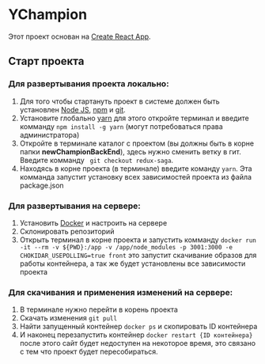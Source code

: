 # YChampion

Этот проект основан на [Create React App](https://github.com/facebook/create-react-app).

## Старт проекта

### Для развертывания проекта локально:

1. Для того чтобы стартануть проект в системе должен быть установлен [Node JS](https://nodejs.org/en/), [npm](https://www.npmjs.com/) и [git](https://git-scm.com/).
2. Установите глобально [yarn](https://yarnpkg.com/) для этого откройте терминал и введите комманду `npm install -g yarn` (могут потребоваться права администратора)
3. Откройте в терминале каталог с проектом (вы должны быть в корне папки **newChampionBackEnd**), здесь нужно сменить ветку в гит. Введите комманду ` git checkout redux-saga`.
4. Находясь в корне проекта (в терминале) введите команду `yarn`. Эта комманда запустит установку всех зависимостей проекта из файла package.json

### Для развертывания на сервере:

1. Установить [Docker](https://www.docker.com/) и настроить на сервере
2. Склонировать репозиторий
3. Открыть терминал в корне проекта и запустить комманду ` docker run -it --rm -v ${PWD}:/app -v /app/node_modules -p 3001:3000 -e CHOKIDAR_USEPOLLING=true front ` это запустит скачивание образов для работы контейнера, а так же будет установлены все зависимости проекта

### Для скачивания и применения изменений на сервере:

1. В терминале нужно перейти в корень проекта
2. Скачать изменения ` git pull `
3. Найти запущенный контейнер ` docker ps ` и скопировать ID контейнера
4. И наконец перезапустить контейнер ` docker restart {ID контейнера} ` после этого сайт будет недоступен на некоторое время, это связано с тем что проект будет пересобираться.